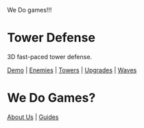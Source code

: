 We Do games!!!

# Tower Defense
3D fast-paced tower defense.

[Demo](https://wedogames-studio.itch.io/nexus-defense) | 
[Enemies](https://github.com/David-Goru/WeDoGames/tree/master/Docs/Tower%20Defense/Enemies.md) | 
[Towers](https://github.com/David-Goru/WeDoGames/tree/master/Docs/Tower%20Defense/Towers.md) | 
[Upgrades](https://github.com/David-Goru/WeDoGames/tree/master/Docs/Tower%20Defense/Upgrades.md) | 
[Waves](https://github.com/David-Goru/WeDoGames/tree/master/Docs/Tower%20Defense/Waves.md)

# We Do Games?
[About Us](https://github.com/David-Goru/WeDoGames/tree/master/Docs/The%20Team/AboutUs.md) | 
[Guides](https://github.com/David-Goru/WeDoGames/tree/master/Docs/The%20Team/Guides.md)
